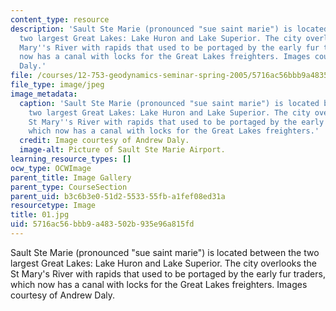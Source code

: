 ```yaml
---
content_type: resource
description: 'Sault Ste Marie (pronounced "sue saint marie") is located between the
  two largest Great Lakes: Lake Huron and Lake Superior. The city overlooks the St
  Mary''s River with rapids that used to be portaged by the early fur traders, which
  now has a canal with locks for the Great Lakes freighters. Images courtesy of Andrew
  Daly.'
file: /courses/12-753-geodynamics-seminar-spring-2005/5716ac56bbb9a483502b935e96a815fd_01.jpg
file_type: image/jpeg
image_metadata:
  caption: 'Sault Ste Marie (pronounced "sue saint marie") is located between the
    two largest Great Lakes: Lake Huron and Lake Superior. The city overlooks the
    St Mary''s River with rapids that used to be portaged by the early fur traders,
    which now has a canal with locks for the Great Lakes freighters.'
  credit: Image courtesy of Andrew Daly.
  image-alt: Picture of Sault Ste Marie Airport.
learning_resource_types: []
ocw_type: OCWImage
parent_title: Image Gallery
parent_type: CourseSection
parent_uid: b3c6b3e0-51d2-5533-55fb-a1fef08ed31a
resourcetype: Image
title: 01.jpg
uid: 5716ac56-bbb9-a483-502b-935e96a815fd
---
```

Sault Ste Marie (pronounced "sue saint marie") is located between the two largest Great Lakes: Lake Huron and Lake Superior. The city overlooks the St Mary's River with rapids that used to be portaged by the early fur traders, which now has a canal with locks for the Great Lakes freighters. Images courtesy of Andrew Daly.

